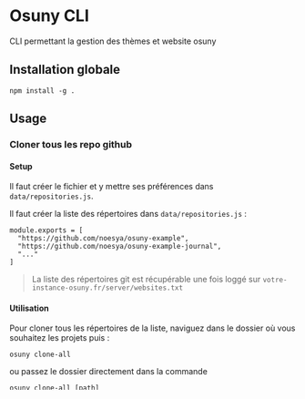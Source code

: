 # Osuny CLI 

CLI permettant la gestion des thèmes et website osuny

## Installation globale

```
npm install -g .
```

## Usage

### Cloner tous les repo github

#### Setup

Il faut créer le fichier et y mettre ses préférences dans `data/repositories.js`.

Il faut créer la liste des répertoires dans `data/repositories.js` :

```
module.exports = [
  "https://github.com/noesya/osuny-example",
  "https://github.com/noesya/osuny-example-journal",
  "..."
]
```



> La liste des répertoires git est récupérable une fois loggé sur ```votre-instance-osuny.fr/server/websites.txt```

#### Utilisation

Pour cloner tous les répertoires de la liste, naviguez dans le dossier où vous souhaitez les projets puis : 

```osuny clone-all```

ou passez le dossier directement dans la commande

```osuny clone-all [path]```

### Backstop


#### Installation

L'outil permet de tester en local un site Osuny. 

Il va mettre à jour automatiquement le thème et le projet en local, et lancer une comparaison avec backstop de la version du site en ligne.

#### Usage

1. Naviguer via le terminal dans le dossier du site à tester.
2. Ajouter `backstop_data` dans le fichier `.gitignore`.
3. Lancer la commande `osuny backstop`
4. Utiliser l'outil de comparaison pour chercher des modifications indésirables.
